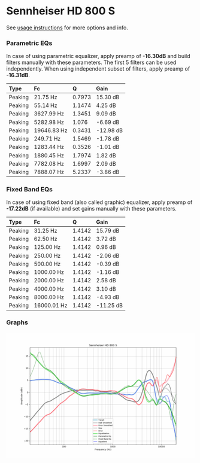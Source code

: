 # Sennheiser HD 800 S
See [usage instructions](https://github.com/jaakkopasanen/AutoEq#usage) for more options and info.

### Parametric EQs
In case of using parametric equalizer, apply preamp of **-16.30dB** and build filters manually
with these parameters. The first 5 filters can be used independently.
When using independent subset of filters, apply preamp of **-16.31dB**.

| Type    | Fc          |      Q | Gain      |
|:--------|:------------|:-------|:----------|
| Peaking | 21.75 Hz    | 0.7973 | 15.30 dB  |
| Peaking | 55.14 Hz    | 1.1474 | 4.25 dB   |
| Peaking | 3627.99 Hz  | 1.3451 | 9.09 dB   |
| Peaking | 5282.98 Hz  | 1.076  | -6.69 dB  |
| Peaking | 19646.83 Hz | 0.3431 | -12.98 dB |
| Peaking | 249.71 Hz   | 1.5469 | -1.78 dB  |
| Peaking | 1283.44 Hz  | 0.3526 | -1.01 dB  |
| Peaking | 1880.45 Hz  | 1.7974 | 1.82 dB   |
| Peaking | 7782.08 Hz  | 1.6997 | 2.09 dB   |
| Peaking | 7888.07 Hz  | 5.2337 | -3.86 dB  |

### Fixed Band EQs
In case of using fixed band (also called graphic) equalizer, apply preamp of **-17.22dB**
(if available) and set gains manually with these parameters.

| Type    | Fc          |      Q | Gain      |
|:--------|:------------|:-------|:----------|
| Peaking | 31.25 Hz    | 1.4142 | 15.79 dB  |
| Peaking | 62.50 Hz    | 1.4142 | 3.72 dB   |
| Peaking | 125.00 Hz   | 1.4142 | 0.96 dB   |
| Peaking | 250.00 Hz   | 1.4142 | -2.06 dB  |
| Peaking | 500.00 Hz   | 1.4142 | -0.39 dB  |
| Peaking | 1000.00 Hz  | 1.4142 | -1.16 dB  |
| Peaking | 2000.00 Hz  | 1.4142 | 2.58 dB   |
| Peaking | 4000.00 Hz  | 1.4142 | 3.10 dB   |
| Peaking | 8000.00 Hz  | 1.4142 | -4.93 dB  |
| Peaking | 16000.01 Hz | 1.4142 | -11.25 dB |

### Graphs
![](./Sennheiser%20HD%20800%20S.png)